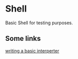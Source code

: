 # Shell
Basic Shell for testing purposes.


## Some links
[writing a basic interperter](http://fundamental-code.com/interp/)